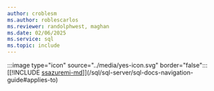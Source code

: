 ```yaml
---
author: croblesm
ms.author: roblescarlos
ms.reviewer: randolphwest, maghan
ms.date: 02/06/2025
ms.service: sql
ms.topic: include
---
```


:::image type="icon" source="../media/yes-icon.svg" border="false"::: [[!INCLUDE [ssazuremi-md](../ssazuremi-md.md)]](/sql/sql-server/sql-docs-navigation-guide#applies-to)
